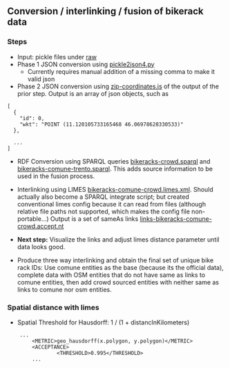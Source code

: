 ## Conversion / interlinking / fusion of bikerack data

### Steps
* Input: pickle files under [raw](raw)
* Phase 1 JSON conversion using [pickle2json4.py](refined/pickle2json4.py)
  * Currently requires manual addition of a missing comma to make it valid json
* Phase 2 JSON conversion using [zip-coordinates.js](refined/zip-coordinates.js) of the output of the prior step. Output is an array of json objects, such as
```
[
  {
    "id": 0,
    "wkt": "POINT (11.120105733165468 46.06978628330533)"
  },

  ...
]
```
* RDF Conversion using SPARQL queries [bikeracks-crowd.sparql](bikeracks-crowd.sparql) and [bikeracks-comune-trento.sparql](bikeracks-comune-trento.sparql).
This adds source information to be used in the fusion process.
* Interlinking using LIMES [bikeracks-comune-crowd.limes.xml](bikeracks-comune-crowd.limes.xml). Should actually also become a SPARQL integrate script; but created conventional limes config because it can read from files (although relative file paths not supported, which makes the config file non-portable...)
Output is a set of sameAs links [links-bikeracks-comune-crowd.accept.nt](links-bikeracks-comune-crowd.accept.nt)

* **Next step:** Visualize the links and adjust limes distance parameter until data looks good.

* Produce three way interlinking and obtain the final set of unique bike rack IDs: Use comune entities as the base (because its the official data), complete data with OSM entities that do not have same as links to comune entities, then add crowd sourced entities with neither same as links to comune nor osm entities.



### Spatial distance with limes
* Spatial Threshold for Hausdorff: 1 / (1 + distancInKilometers)
```
	...
        <METRIC>geo_hausdorff(x.polygon, y.polygon)</METRIC>
        <ACCEPTANCE>
                <THRESHOLD>0.995</THRESHOLD>
		...
```


